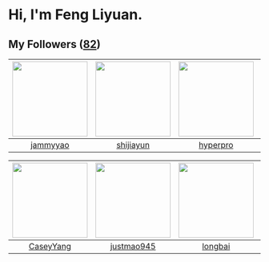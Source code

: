 # Hi, I'm Feng Liyuan.

## My Followers ([82](https://github.com/SunRunAway?tab=followers))

| <img src="https://avatars3.githubusercontent.com/u/38520451?v=4" width="150" height="150" /> | <img src="https://avatars0.githubusercontent.com/u/566037?v=4" width="150" height="150" /> | <img src="https://avatars1.githubusercontent.com/u/2445111?v=4" width="150" height="150" /> | <img src="https://avatars1.githubusercontent.com/u/51537937?v=4" width="150" height="150" /> |
| :------------------------------------------------------------------------------------------: | :----------------------------------------------------------------------------------------: | :-----------------------------------------------------------------------------------------: | :------------------------------------------------------------------------------------------: |
|                            [jammyyao](https://github.com/jammyyao)                           |                          [shijiayun](https://github.com/shijiayun)                         |                           [hyperpro](https://github.com/hyperpro)                           |                  [SunRunAwayAwayAway](https://github.com/SunRunAwayAwayAway)                 |

| <img src="https://avatars1.githubusercontent.com/u/2445114?v=4" width="150" height="150" /> | <img src="https://avatars3.githubusercontent.com/u/619331?v=4" width="150" height="150" /> | <img src="https://avatars1.githubusercontent.com/u/1204301?v=4" width="150" height="150" /> | <img src="https://avatars2.githubusercontent.com/u/23115833?v=4" width="150" height="150" /> |
| :-----------------------------------------------------------------------------------------: | :----------------------------------------------------------------------------------------: | :-----------------------------------------------------------------------------------------: | :------------------------------------------------------------------------------------------: |
|                          [CaseyYang](https://github.com/CaseyYang)                          |                         [justmao945](https://github.com/justmao945)                        |                            [longbai](https://github.com/longbai)                            |                           [Beryl1230](https://github.com/Beryl1230)                          |